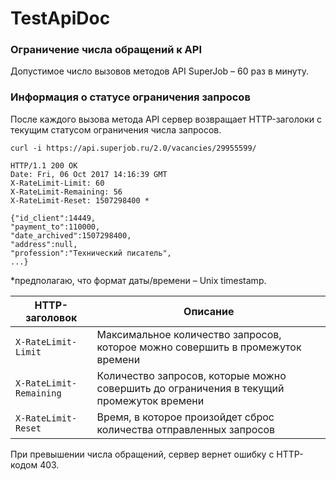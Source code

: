 # TestApiDoc

### Ограничение числа обращений к API
Допустимое число вызовов методов API SuperJob – 60 раз в минуту.

### Информация о статусе ограничения запросов
После каждого вызова метода API сервер возвращает HTTP-заголоки с текущим статусом ограничения числа запросов.

``` 
curl -i https://api.superjob.ru/2.0/vacancies/29955599/

HTTP/1.1 200 OK 
Date: Fri, 06 Oct 2017 14:16:39 GMT 
X-RateLimit-Limit: 60 
X-RateLimit-Remaining: 56 
X-RateLimit-Reset: 1507298400 * 

{"id_client":14449,
"payment_to":110000,
"date_archived":1507298400,
"address":null,
"profession":"Технический писатель", 
...}

```

*предполагаю, что формат даты/времени – Unix timestamp. 

| HTTP-заголовок | Описание |
| --- | --- |
| `X-RateLimit-Limit` | Максимальное количество запросов, которое можно совершить в промежуток времени |
| `X-RateLimit-Remaining` | Количество запросов, которые можно совершить до ограничения в текущий промежуток времени |
| `X-RateLimit-Reset` | Время, в которое произойдет сброс количества отправленных запросов |

При превышении числа обращений, сервер вернет ошибку с HTTP-кодом 403.
